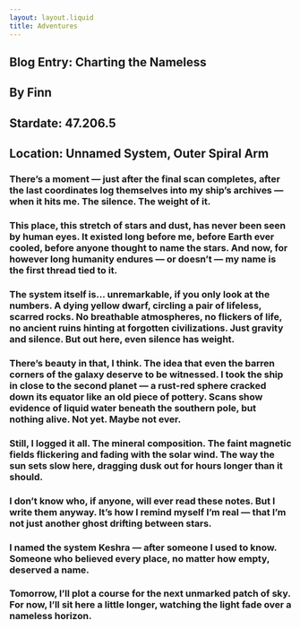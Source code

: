 ```yaml
---
layout: layout.liquid
title: Adventures
---
```


## Blog Entry: Charting the Nameless ##
## By Finn ##
## Stardate: 47.206.5 ##
## Location: Unnamed System, Outer Spiral Arm ##
### There’s a moment — just after the final scan completes, after the last coordinates log themselves into my ship’s archives — when it hits me. The silence. The weight of it.

### This place, this stretch of stars and dust, has never been seen by human eyes. It existed long before me, before Earth ever cooled, before anyone thought to name the stars. And now, for however long humanity endures — or doesn’t — my name is the first thread tied to it.

### The system itself is… unremarkable, if you only look at the numbers. A dying yellow dwarf, circling a pair of lifeless, scarred rocks. No breathable atmospheres, no flickers of life, no ancient ruins hinting at forgotten civilizations. Just gravity and silence. But out here, even silence has weight.

### There’s beauty in that, I think. The idea that even the barren corners of the galaxy deserve to be witnessed. I took the ship in close to the second planet — a rust-red sphere cracked down its equator like an old piece of pottery. Scans show evidence of liquid water beneath the southern pole, but nothing alive. Not yet. Maybe not ever.

### Still, I logged it all. The mineral composition. The faint magnetic fields flickering and fading with the solar wind. The way the sun sets slow here, dragging dusk out for hours longer than it should.

### I don’t know who, if anyone, will ever read these notes. But I write them anyway. It’s how I remind myself I’m real — that I’m not just another ghost drifting between stars.

### I named the system Keshra — after someone I used to know. Someone who believed every place, no matter how empty, deserved a name. 

### Tomorrow, I’ll plot a course for the next unmarked patch of sky. For now, I’ll sit here a little longer, watching the light fade over a nameless horizon. 